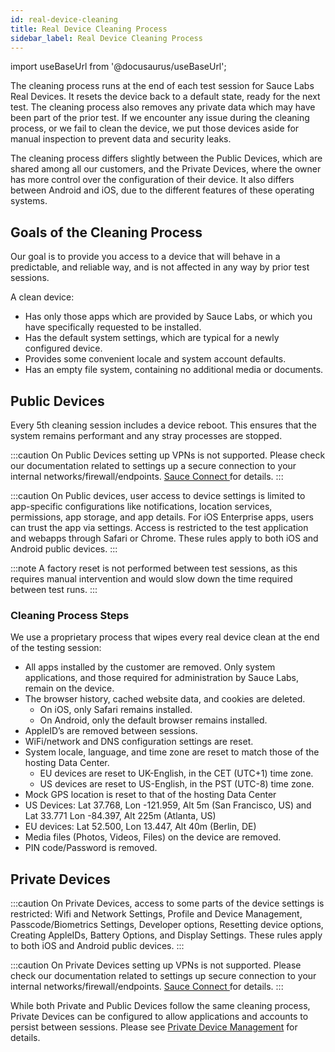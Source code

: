 ```yaml
---
id: real-device-cleaning
title: Real Device Cleaning Process
sidebar_label: Real Device Cleaning Process
---
```


import useBaseUrl from '@docusaurus/useBaseUrl';

The cleaning process runs at the end of each test session for Sauce Labs Real Devices. It resets the device back to a default state, ready for the next test. The cleaning process also removes any private data which may have been part of the prior test. If we encounter any issue during the cleaning process, or we fail to clean the device, we put those devices aside for manual inspection to prevent data and security leaks.

The cleaning process differs slightly between the Public Devices, which are shared among all our customers, and the Private Devices, where the owner has more control over the configuration of their device. It also differs between Android and iOS, due to the different features of these operating systems.

## Goals of the Cleaning Process

Our goal is to provide you access to a device that will behave in a predictable, and reliable way, and is not affected in any way by prior test sessions.

A clean device:

- Has only those apps which are provided by Sauce Labs, or which you have specifically requested to be installed.
- Has the default system settings, which are typical for a newly configured device.
- Provides some convenient locale and system account defaults.
- Has an empty file system, containing no additional media or documents.


## Public Devices

Every 5th cleaning session includes a device reboot. This ensures that the system remains
performant and any stray processes are stopped.

:::caution
On Public Devices setting up VPNs is not supported. Please check our documentation related to settings up a secure connection to your internal networks/firewall/endpoints. [Sauce Connect ](secure-connections/sauce-connect-5/) for details.
:::

:::caution
On Public devices, user access to device settings is limited to app-specific configurations like notifications, location services, permissions, app storage, and app details. For iOS Enterprise apps, users can trust the app via settings. Access is restricted to the test application and webapps through Safari or Chrome. These rules apply to both iOS and Android public devices.
:::

:::note
A factory reset is not performed between test sessions, as this requires manual intervention and would slow down the time required between test runs.
:::

### Cleaning Process Steps

We use a proprietary process that wipes every real device clean at the end of the testing session:

- All apps installed by the customer are removed. Only system applications, and those required for administration by Sauce Labs, remain on the device.
- The browser history, cached website data, and cookies are deleted.
  - On iOS, only Safari remains installed.
  - On Android, only the default browser remains installed.
- AppleID’s are removed between sessions.
- WiFi/network and DNS configuration settings are reset.
- System locale, language, and time zone are reset to match those of the hosting Data Center.
  - EU devices are reset to UK-English, in the CET (UTC+1) time zone.
  - US devices are reset to US-English, in the PST (UTC-8) time zone.
- Mock GPS location is reset to that of the hosting Data Center
- US Devices: Lat 37.768, Lon -121.959, Alt 5m (San Francisco, US) and Lat 33.771 Lon -84.397, Alt 225m (Atlanta, US)
- EU devices: Lat 52.500, Lon 13.447, Alt 40m (Berlin, DE)
- Media files (Photos, Videos, Files) on the device are removed.
- PIN code/Password is removed.

## Private Devices

:::caution
On Private Devices, access to some parts of the device settings is restricted: Wifi and Network Settings, Profile and Device Management, Passcode/Biometrics Settings, Developer options, Resetting device options, Creating AppleIDs, Battery Options, and Display Settings.  These rules apply to both iOS and Android public devices.
:::

:::caution
On Private Devices setting up VPNs is not supported. Please check our documentation related to settings up secure connection to your internal networks/firewall/endpoints. [Sauce Connect ](secure-connections/sauce-connect-5/) for details.
:::

While both Private and Public Devices follow the same cleaning process, Private Devices can be configured to allow applications and accounts to persist between sessions. Please see [Private Device Management](/basics/acct-team-mgmt/private-device-mgmt) for details.


